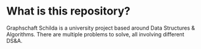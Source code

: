 # What is this repository?

Graphschaft Schilda is a university project based around Data Structures & Algorithms.
There are multiple problems to solve, all involving different DS&A.
